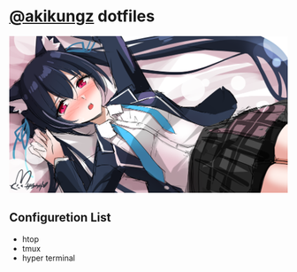 # [@akikungz](https://github.com/akikungz) dotfiles

[![Serika Fanart](./images/114005344_p0.png "")](https://www.pixiv.net/en/artworks/114005344)

## Configuretion List

- htop
- tmux
- hyper terminal
